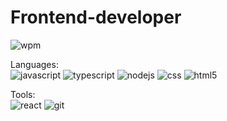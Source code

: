 # Frontend-developer
![wpm](https://img.shields.io/badge/60%20wpm-typing%20speed-green) 

Languages:  
![javascript](https://img.shields.io/badge/-JavaScript-yellow)
![typescript](https://img.shields.io/badge/-TypeScript-blue)
![nodejs](https://img.shields.io/badge/-NodeJs-orange)
![css](https://img.shields.io/badge/-CSS-green)
![html5](https://img.shields.io/badge/-HTML5-orange)

Tools:  
![react](https://img.shields.io/badge/-React-blue)
![git](https://img.shields.io/badge/-Git-black)
